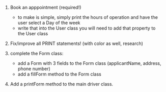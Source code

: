 1. Book an apppointment (required!)
   - to make is simple, simply print the hours of operation and have the user select a Day of the week
   - write that into the User class you will need to add that property to the User class
     
2. Fix/improve all PRINT statements! (with color as well, research)
   
4. complete the Form class:
   - add a Form with 3 fields to the Form class (applicantName, address, phone number)
   - add a fillForm method to the Form class
  
5. Add a printForm method to the main driver class.

